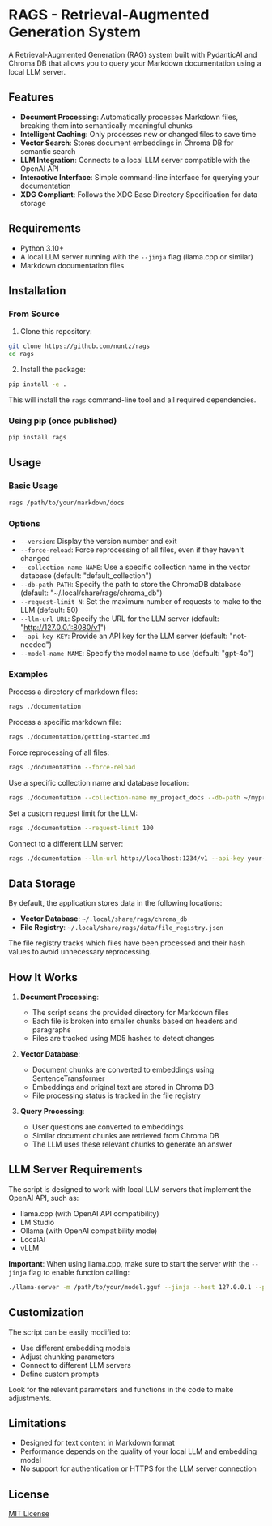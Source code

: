 # RAGS - Retrieval-Augmented Generation System

A Retrieval-Augmented Generation (RAG) system built with PydanticAI and Chroma DB that allows you to query your Markdown documentation using a local LLM server.

## Features

- **Document Processing**: Automatically processes Markdown files, breaking them into semantically meaningful chunks
- **Intelligent Caching**: Only processes new or changed files to save time
- **Vector Search**: Stores document embeddings in Chroma DB for semantic search
- **LLM Integration**: Connects to a local LLM server compatible with the OpenAI API
- **Interactive Interface**: Simple command-line interface for querying your documentation
- **XDG Compliant**: Follows the XDG Base Directory Specification for data storage

## Requirements

- Python 3.10+
- A local LLM server running with the `--jinja` flag (llama.cpp or similar)
- Markdown documentation files

## Installation

### From Source

1. Clone this repository:

```bash
git clone https://github.com/nuntz/rags
cd rags
```

2. Install the package:

```bash
pip install -e .
```

This will install the `rags` command-line tool and all required dependencies.

### Using pip (once published)

```bash
pip install rags
```

## Usage

### Basic Usage

```bash
rags /path/to/your/markdown/docs
```

### Options

- `--version`: Display the version number and exit
- `--force-reload`: Force reprocessing of all files, even if they haven't changed
- `--collection-name NAME`: Use a specific collection name in the vector database (default: "default_collection")
- `--db-path PATH`: Specify the path to store the ChromaDB database (default: "~/.local/share/rags/chroma_db")
- `--request-limit N`: Set the maximum number of requests to make to the LLM (default: 50)
- `--llm-url URL`: Specify the URL for the LLM server (default: "http://127.0.0.1:8080/v1")
- `--api-key KEY`: Provide an API key for the LLM server (default: "not-needed")
- `--model-name NAME`: Specify the model name to use (default: "gpt-4o")

### Examples

Process a directory of markdown files:
```bash
rags ./documentation
```

Process a specific markdown file:
```bash
rags ./documentation/getting-started.md
```

Force reprocessing of all files:
```bash
rags ./documentation --force-reload
```

Use a specific collection name and database location:
```bash
rags ./documentation --collection-name my_project_docs --db-path ~/myproject/vector_db
```

Set a custom request limit for the LLM:
```bash
rags ./documentation --request-limit 100
```

Connect to a different LLM server:
```bash
rags ./documentation --llm-url http://localhost:1234/v1 --api-key your-api-key --model-name llama3
```

## Data Storage

By default, the application stores data in the following locations:

- **Vector Database**: `~/.local/share/rags/chroma_db`
- **File Registry**: `~/.local/share/rags/data/file_registry.json`

The file registry tracks which files have been processed and their hash values to avoid unnecessary reprocessing.

## How It Works

1. **Document Processing**:
   - The script scans the provided directory for Markdown files
   - Each file is broken into smaller chunks based on headers and paragraphs
   - Files are tracked using MD5 hashes to detect changes

2. **Vector Database**:
   - Document chunks are converted to embeddings using SentenceTransformer
   - Embeddings and original text are stored in Chroma DB
   - File processing status is tracked in the file registry

3. **Query Processing**:
   - User questions are converted to embeddings
   - Similar document chunks are retrieved from Chroma DB
   - The LLM uses these relevant chunks to generate an answer

## LLM Server Requirements

The script is designed to work with local LLM servers that implement the OpenAI API, such as:

- llama.cpp (with OpenAI API compatibility)
- LM Studio
- Ollama (with OpenAI compatibility mode)
- LocalAI
- vLLM

**Important**: When using llama.cpp, make sure to start the server with the `--jinja` flag to enable function calling:

```bash
./llama-server -m /path/to/your/model.gguf --jinja --host 127.0.0.1 --port 8080
```

## Customization

The script can be easily modified to:
- Use different embedding models
- Adjust chunking parameters
- Connect to different LLM servers
- Define custom prompts

Look for the relevant parameters and functions in the code to make adjustments.

## Limitations

- Designed for text content in Markdown format
- Performance depends on the quality of your local LLM and embedding model
- No support for authentication or HTTPS for the LLM server connection

## License

[MIT License](LICENSE)
